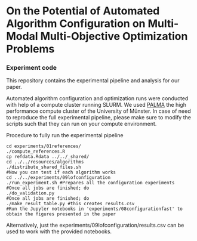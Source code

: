 # On the Potential of Automated Algorithm Configuration on Multi-Modal Multi-Objective Optimization Problems
### Experiment code

This repository contains the experimental pipeline and analysis for our paper.

Automated algorithm configuration and optimization runs were conducted with help of a compute cluster running SLURM. We used [PALMA](https://confluence.uni-muenster.de/display/HPC/) the high performance compute cluster of the University of Münster. In case of need to reproduce the full experimental pipeline, please make sure to modify the scripts such that they can run on your compute environment.

Procedure to fully run the experimental pipeline
```
cd experiments/01references/
./compute_references.R
cp refdata.Rdata ../../_shared/
cd ../../resources/algorithms
./distribute_shared_files.sh
#Now you can test if each algorithm works
cd ../../experiments/09lofconfiguration
./run_experiment.sh #Prepares all the configuration experiments
#Once all jobs are finished; do
./do_validation.py
#Once all jobs are finished; do
./make_result_table.py #this creates results.csv 
#Run the Jupyter notebooks in 'experiments/08configurationfast' to obtain the figures presented in the paper
```
Alternatively, just the experiments/09lofconfiguration/results.csv can be used to work with the provided notebooks.

